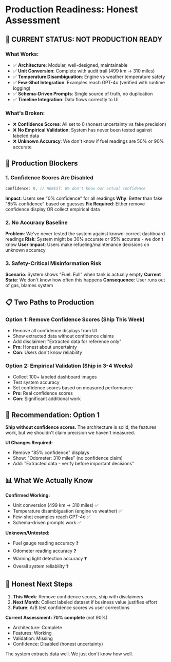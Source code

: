 # Production Readiness: Honest Assessment

## 🚨 **CURRENT STATUS: NOT PRODUCTION READY**

### **What Works:**
- ✅ **Architecture**: Modular, well-designed, maintainable
- ✅ **Unit Conversion**: Complete with audit trail (499 km → 310 miles)
- ✅ **Temperature Disambiguation**: Engine vs weather temperature safety
- ✅ **Few-Shot Integration**: Examples reach GPT-4o (verified with runtime logging)
- ✅ **Schema-Driven Prompts**: Single source of truth, no duplication
- ✅ **Timeline Integration**: Data flows correctly to UI

### **What's Broken:**
- ❌ **Confidence Scores**: All set to 0 (honest uncertainty vs fake precision)
- ❌ **No Empirical Validation**: System has never been tested against labeled data
- ❌ **Unknown Accuracy**: We don't know if fuel readings are 50% or 90% accurate

## 🎯 **Production Blockers**

### **1. Confidence Scores Are Disabled**
```typescript
confidence: 0, // HONEST: We don't know our actual confidence
```

**Impact**: Users see "0% confidence" for all readings
**Why**: Better than fake "85% confidence" based on guesses
**Fix Required**: Either remove confidence display OR collect empirical data

### **2. No Accuracy Baseline**
**Problem**: We've never tested the system against known-correct dashboard readings
**Risk**: System might be 30% accurate or 95% accurate - we don't know
**User Impact**: Users make refueling/maintenance decisions on unknown accuracy

### **3. Safety-Critical Misinformation Risk**
**Scenario**: System shows "Fuel: Full" when tank is actually empty
**Current State**: We don't know how often this happens
**Consequence**: User runs out of gas, blames system

## 📋 **Two Paths to Production**

### **Option 1: Remove Confidence Scores (Ship This Week)**
- Remove all confidence displays from UI
- Show extracted data without confidence claims
- Add disclaimer: "Extracted data for reference only"
- **Pro**: Honest about uncertainty
- **Con**: Users don't know reliability

### **Option 2: Empirical Validation (Ship in 3-4 Weeks)**
- Collect 100+ labeled dashboard images
- Test system accuracy
- Set confidence scores based on measured performance
- **Pro**: Real confidence scores
- **Con**: Significant additional work

## 🎯 **Recommendation: Option 1**

**Ship without confidence scores.** The architecture is solid, the features work, but we shouldn't claim precision we haven't measured.

**UI Changes Required:**
- Remove "85% confidence" displays
- Show: "Odometer: 310 miles" (no confidence claim)
- Add: "Extracted data - verify before important decisions"

## 📊 **What We Actually Know**

**Confirmed Working:**
- Unit conversion (499 km → 310 miles) ✅
- Temperature disambiguation (engine vs weather) ✅
- Few-shot examples reach GPT-4o ✅
- Schema-driven prompts work ✅

**Unknown/Untested:**
- Fuel gauge reading accuracy ❓
- Odometer reading accuracy ❓
- Warning light detection accuracy ❓
- Overall system reliability ❓

## 🚀 **Honest Next Steps**

1. **This Week**: Remove confidence scores, ship with disclaimers
2. **Next Month**: Collect labeled dataset if business value justifies effort
3. **Future**: A/B test confidence scores vs user corrections

**Current Assessment: 70% complete** (not 90%)
- Architecture: Complete
- Features: Working
- Validation: Missing
- Confidence: Disabled (honest uncertainty)

The system extracts data well. We just don't know how well.
